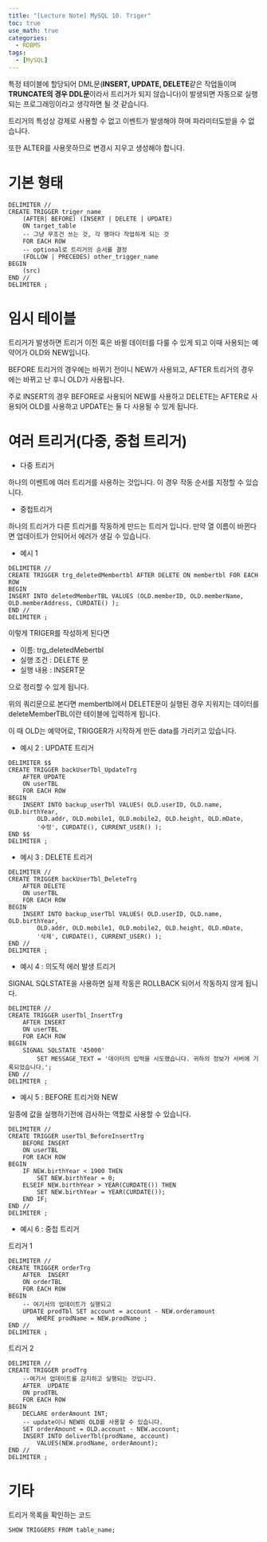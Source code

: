 ```yaml
---
title: "[Lecture Note] MySQL 10. Triger"
toc: true
use_math: true
categories:
  - RDBMS
tags:
  - [MySQL]
---
```


특정 테이블에 할당되어 DML문(**INSERT, UPDATE, DELETE**같은 작업들이며 **TRUNCATE의 경우 DDL문**이라서 트리거가 되지 않습니다)이 발생되면 자동으로 실행되는 프로그래밍이라고 생각하면 될 것 같습니다.

트리거의 특성상 강제로 사용할 수 없고 이벤트가 발생해야 하며 파라미터도받을 수 없습니다.

또한 ALTER를 사용못하므로 변경시 지우고 생성해야 합니다.

# 기본 형태

```
DELIMITER // 
CREATE TRIGGER triger_name
    (AFTER| BEFORE) (INSERT | DELETE | UPDATE)
    ON target_table
    -- 그냥 무조건 쓰는 것, 각 행마다 작업하게 되는 것
    FOR EACH ROW 
    -- optional로 트리거의 순서를 결정
    (FOLLOW | PRECEDES) other_trigger_name
BEGIN
	(src)
END // 
DELIMITER ;
```

# 임시 테이블

트리거가 발생하면 트리거 이전 혹은 바뀔 데이터를 다룰 수 있게 되고 이때 사용되는 예약어가 OLD와 NEW입니다.

BEFORE 트리거의 경우에는 바뀌기 전이니 NEW가 사용되고, AFTER 트리거의 경우에는 바뀌고 난 후니 OLD가 사용됩니다.

주로 INSERT의 경우 BEFORE로 사용되어 NEW를 사용하고 DELETE는 AFTER로 사용되어 OLD를 사용하고 UPDATE는 둘 다 사용될 수 있게 됩니다.


# 여러 트리거(다중, 중첩 트리거)

- 다중 트리거

 하나의 이벤트에 여러 트리거를 사용하는 것입니다. 이 경우 작동 순서를 지정할 수 있습니다.

- 중첩트리거

 하나의 트리거가 다른 트리거를 작동하게 만드는 트리거 입니다. 만약 열 이름이 바뀐다면 업데이트가 안되어서 에러가 생길 수 있습니다.



- 예시 1

```
DELIMITER //
CREATE TRIGGER trg_deletedMembertbl	AFTER DELETE ON membertbl FOR EACH ROW
BEGIN	
INSERT INTO deletedMemberTBL VALUES (OLD.memberID, OLD.memberName, OLD.memberAddress, CURDATE() );
END //
DELIMITER ;
```

이렇게 TRIGER를 작성하게 된다면 
- 이름: trg_deletedMebertbl
- 실행 조건 : DELETE 문
- 실행 내용 : INSERT문

으로 정리할 수 있게 됩니다.

위의 쿼리문으로 본다면 membertbl에서 DELETE문이 실행된 경우 지워지는 데이터를 deleteMemberTBL이란 테이블에 입력하게 됩니다.

이 때 OLD는 예약어로, TRIGGER가 시작하게 만든 data를 가리키고 있습니다.


- 예시 2 : UPDATE 트리거 

```
DELIMITER $$
CREATE TRIGGER backUserTbl_UpdateTrg  
    AFTER UPDATE 
    ON userTBL 
    FOR EACH ROW 
BEGIN
    INSERT INTO backup_userTbl VALUES( OLD.userID, OLD.name, OLD.birthYear, 
        OLD.addr, OLD.mobile1, OLD.mobile2, OLD.height, OLD.mDate, 
        '수정', CURDATE(), CURRENT_USER() );
END $$
DELIMITER ;
```

- 예시 3 : DELETE 트리거

```
DELIMITER // 
CREATE TRIGGER backUserTbl_DeleteTrg  
    AFTER DELETE 
    ON userTBL 
    FOR EACH ROW 
BEGIN
    INSERT INTO backup_userTbl VALUES( OLD.userID, OLD.name, OLD.birthYear, 
        OLD.addr, OLD.mobile1, OLD.mobile2, OLD.height, OLD.mDate, 
        '삭제', CURDATE(), CURRENT_USER() );
END // 
DELIMITER ;
```

- 예시 4 : 의도적 에러 발생 트리거

SIGNAL SQLSTATE을 사용하면 실제 작동은 ROLLBACK 되어서 작동하지 않게 됩니다.

```
DELIMITER // 
CREATE TRIGGER userTbl_InsertTrg  
    AFTER INSERT 
    ON userTBL 
    FOR EACH ROW 
BEGIN
    SIGNAL SQLSTATE '45000' 
        SET MESSAGE_TEXT = '데이터의 입력을 시도했습니다. 귀하의 정보가 서버에 기록되었습니다.';
END // 
DELIMITER ;
```

- 예시 5 : BEFORE 트리거와 NEW

일종에 값을 실행하기전에 검사하는 역할로 사용할 수 있습니다.

```
DELIMITER // 
CREATE TRIGGER userTbl_BeforeInsertTrg  
    BEFORE INSERT 
    ON userTBL 
    FOR EACH ROW 
BEGIN
    IF NEW.birthYear < 1900 THEN
        SET NEW.birthYear = 0;
    ELSEIF NEW.birthYear > YEAR(CURDATE()) THEN
        SET NEW.birthYear = YEAR(CURDATE());
    END IF;
END // 
DELIMITER ;
```

- 예시 6 : 중첩 트리거 

트리거 1 
```
DELIMITER // 
CREATE TRIGGER orderTrg  
    AFTER  INSERT 
    ON orderTBL 
    FOR EACH ROW 
BEGIN
    -- 여기서의 업데이트가 실행되고
    UPDATE prodTbl SET account = account - NEW.orderamount 
        WHERE prodName = NEW.prodName ;
END // 
DELIMITER ;
```

트리거 2
```
DELIMITER // 
CREATE TRIGGER prodTrg  
    --여기서 업데이트를 감지하고 실행되는 것입니다.
    AFTER  UPDATE 
    ON prodTBL 
    FOR EACH ROW 
BEGIN
    DECLARE orderAmount INT;
    -- update이니 NEW와 OLD를 사용할 수 있습니다.    
    SET orderAmount = OLD.account - NEW.account;
    INSERT INTO deliverTbl(prodName, account)
        VALUES(NEW.prodName, orderAmount);
END // 
DELIMITER ;
```

# 기타

트리거 목록을 확인하는 코드

```
SHOW TRIGGERS FROM table_name;
```